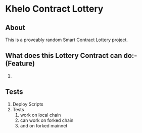 # Khelo Contract Lottery

## About
This is a proveably random Smart Contract Lottery project.

## What does this Lottery Contract can do:- (Feature)

1. 

## Tests

1. Deploy Scripts
2. Tests
   1. work on local chain 
   2. can work on forked chain
   3. and on forked mainnet